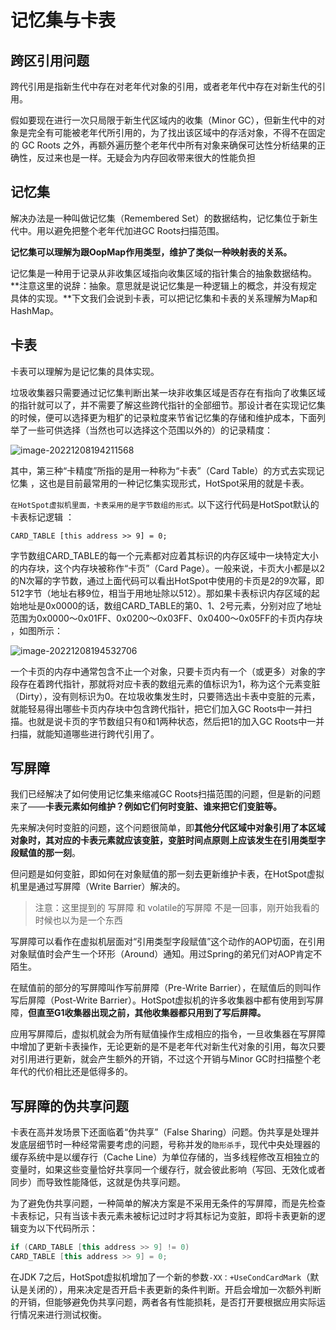 # 记忆集与卡表

## 跨区引用问题
跨代引用是指新生代中存在对老年代对象的引用，或者老年代中存在对新生代的引用。

假如要现在进行一次只局限于新生代区域内的收集（Minor GC），但新生代中的对象是完全有可能被老年代所引用的，为了找出该区域中的存活对象，不得不在固定的 GC Roots 之外，再额外遍历整个老年代中所有对象来确保可达性分析结果的正确性，反过来也是一样。无疑会为内存回收带来很大的性能负担

## 记忆集

解决办法是一种叫做记忆集（Remembered Set）的数据结构，记忆集位于新生代中。用以避免把整个老年代加进GC Roots扫描范围。

**记忆集可以理解为跟OopMap作用类型，维护了类似一种映射表的关系。**

记忆集是一种用于记录从非收集区域指向收集区域的指针集合的抽象数据结构。**注意这里的说辞：抽象。意思就是说记忆集是一种逻辑上的概念，并没有规定具体的实现。**下文我们会说到卡表，可以把记忆集和卡表的关系理解为Map和HashMap。

## 卡表

卡表可以理解为是记忆集的具体实现。

垃圾收集器只需要通过记忆集判断出某一块非收集区域是否存在有指向了收集区域的指针就可以了，并不需要了解这些跨代指针的全部细节。那设计者在实现记忆集的时候，便可以选择更为粗犷的记录粒度来节省记忆集的存储和维护成本，下面列举了一些可供选择（当然也可以选择这个范围以外的）的记录精度：

![image-20221208194211568](https://raw.githubusercontent.com/ZhengShuHai/PicGo-MarkDown/master/img/jvm/202212181152335.png)

其中，第三种“卡精度”所指的是用一种称为“卡表”（Card Table）的方式去实现记忆集 ，这也是目前最常用的一种记忆集实现形式，HotSpot采用的就是卡表。

`在HotSpot虚拟机里面，卡表采用的是字节数组的形式。`以下这行代码是HotSpot默认的卡表标记逻辑 ：

```
CARD_TABLE [this address >> 9] = 0;
```

字节数组CARD_TABLE的每一个元素都对应着其标识的内存区域中一块特定大小的内存块，这个内存块被称作“卡页”（Card Page）。一般来说，卡页大小都是以2的N次幂的字节数，通过上面代码可以看出HotSpot中使用的卡页是2的9次幂，即512字节（地址右移9位，相当于用地址除以512）。那如果卡表标识内存区域的起始地址是0x0000的话，数组CARD_TABLE的第0、1、2号元素，分别对应了地址范围为0x0000～0x01FF、0x0200～0x03FF、0x0400～0x05FF的卡页内存块 ，如图所示：

![image-20221208194532706](https://raw.githubusercontent.com/ZhengShuHai/PicGo-MarkDown/master/img/jvm/202212181149738.png)

一个卡页的内存中通常包含不止一个对象，只要卡页内有一个（或更多）对象的字段存在着跨代指针，那就将对应卡表的数组元素的值标识为1，称为这个元素变脏（Dirty），没有则标识为0。在垃圾收集发生时，只要筛选出卡表中变脏的元素，就能轻易得出哪些卡页内存块中包含跨代指针，把它们加入GC Roots中一并扫描。也就是说卡页的字节数组只有0和1两种状态，然后把1的加入GC Roots中一并扫描，就能知道哪些进行跨代引用了。

## 写屏障

我们已经解决了如何使用记忆集来缩减GC Roots扫描范围的问题，但是新的问题来了——**卡表元素如何维护？例如它们何时变脏、谁来把它们变脏等。**

先来解决何时变脏的问题，这个问题很简单，即**其他分代区域中对象引用了本区域对象时，其对应的卡表元素就应该变脏，变脏时间点原则上应该发生在引用类型字段赋值的那一刻**。

但问题是如何变脏，即如何在对象赋值的那一刻去更新维护卡表，在HotSpot虚拟机里是通过写屏障（Write Barrier）解决的。

> 注意：这里提到的 写屏障 和 volatile的写屏障 不是一回事，刚开始我看的时候也以为是一个东西

写屏障可以看作在虚拟机层面对“引用类型字段赋值”这个动作的AOP切面，在引用对象赋值时会产生一个环形（Around）通知。用过Spring的弟兄们对AOP肯定不陌生。

在赋值前的部分的写屏障叫作写前屏障（Pre-Write Barrier），在赋值后的则叫作写后屏障（Post-Write Barrier）。HotSpot虚拟机的许多收集器中都有使用到写屏障，**但直至G1收集器出现之前，其他收集器都只用到了写后屏障。**

应用写屏障后，虚拟机就会为所有赋值操作生成相应的指令，一旦收集器在写屏障中增加了更新卡表操作，无论更新的是不是老年代对新生代对象的引用，每次只要对引用进行更新，就会产生额外的开销，不过这个开销与Minor GC时扫描整个老年代的代价相比还是低得多的。

## 写屏障的伪共享问题

卡表在高并发场景下还面临着“伪共享”（False Sharing）问题。伪共享是处理并发底层细节时一种经常需要考虑的问题，号称并发的`隐形杀手`，现代中央处理器的缓存系统中是以缓存行（Cache Line）为单位存储的，当多线程修改互相独立的变量时，如果这些变量恰好共享同一个缓存行，就会彼此影响（写回、无效化或者同步）而导致性能降低，这就是伪共享问题。

为了避免伪共享问题，一种简单的解决方案是不采用无条件的写屏障，而是先检查卡表标记，只有当该卡表元素未被标记过时才将其标记为变脏，即将卡表更新的逻辑变为以下代码所示：

```c++
if (CARD_TABLE [this address >> 9] != 0)
CARD_TABLE [this address >> 9] = 0;
```

在JDK 7之后，HotSpot虚拟机增加了一个新的参数`-XX：+UseCondCardMark`（默认是关闭的），用来决定是否开启卡表更新的条件判断。开启会增加一次额外判断的开销，但能够避免伪共享问题，两者各有性能损耗，是否打开要根据应用实际运行情况来进行测试权衡。

